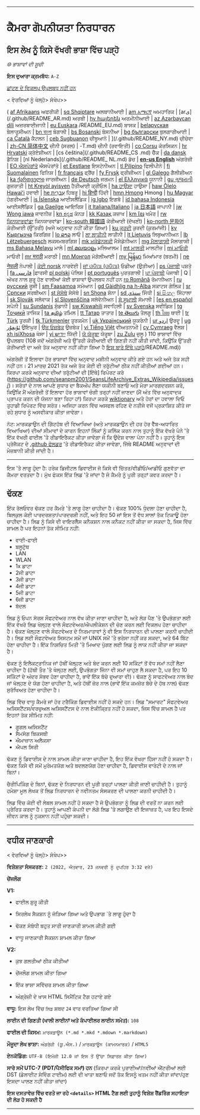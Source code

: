 
***

# ਕੈਮਰਾ ਗੋਪਨੀਯਤਾ ਨਿਰਧਾਰਨ

## ਇਸ ਲੇਖ ਨੂੰ ਕਿਸੇ ਵੱਖਰੀ ਭਾਸ਼ਾ ਵਿੱਚ ਪੜ੍ਹੋ

_🌐 ਭਾਸ਼ਾਵਾਂ ਦੀ ਸੂਚੀ_

**ਇਸ ਦੁਆਰਾ ਕ੍ਰਮਬੱਧ:** `A-Z`

[ਛਾਂਟਣ ਦੇ ਵਿਕਲਪ ਉਪਲਬਧ ਨਹੀਂ ਹਨ](https://github.com/seanpm2001/Camera-privacy-specification/)

< ਵੇਰਵਿਆਂ ਨੂੰ ਖੋਲ੍ਹੋ> ਸੰਖੇਪ>>

( [af Afrikaans](/.github/README_AF.md) ਅਫਰੀਕੀ | [sq Shqiptare](/.github/README_SQ.md) ਅਲਬਾਨੀਆਈ | [am አማርኛ](/.github/README_AM.md) ਅਮਹਾਰਿਕ | [arى‎] (/.github/README_AR.md) ਅਰਬੀ | [hy հայերեն](/.github/README_HY.md) ਅਰਮੀਨੀਆਈ | [az Azərbaycan dili](/.github/README_AZ.md) ਅਜ਼ਰਬਾਈਜਾਨੀ | [eu Euskara](/.github) /README_EU.md) ਬਾਸਕ | [belaруская](/.github/README_BE.md) ਬੇਲਾਰੂਸੀਅਨ | [bn বাংলা](/.github/README_BN.md) ਬੰਗਾਲੀ | [bs Bosanski](/.github/README_BS.md) ਬੋਸਨੀਆ | [bg български](/.github/README_BG.md) ਬੁਲਗਾਰੀਆਈ | [ca Català](/.github/README_CA.md) ਕੈਟਲਨ | [ceb Sugbuanon](/.github/README_CEB.md) ਚੀਬੂਆਨੋ | ](/.github/README_NY.md) ਚੀਚੇਵਾ | [zh-CN 简体中文](/.github/README_ZH-CN.md) ਚੀਨੀ (ਸਰਲ) | -T.md) ਚੀਨੀ (ਰਵਾਇਤੀ) | [co Corsu](/.github/README_CO.md) ਕੋਰਸਿਕਨ | [hr Hrvatski](/.github/README_HR.md) ਕ੍ਰੋਏਸ਼ੀਅਨ | [cs čeština](/.github/README_CS .md) ਚੈੱਕ | [da dansk](README_DA.md) ਡੈਨਿਸ਼ | [nl Nederlands](/.github/README_ NL.md) ਡੱਚ | [**en-us English**](/.github/README.md) ਅੰਗਰੇਜ਼ੀ | [EO ਐਸਪੇਰਾਂਤੋ](/.github/README_EO.md) ਐਸਪੇਰਾਂਤੋ | [et Eestlane](/.github/README_ET.md) ਇਸਟੋਨੀਅਨ | [tl Pilipino](/.github/README_TL.md) ਫਿਲੀਪੀਨੋ | [fi Suomalainen](/.github/README_FI.md) ਫਿਨਿਸ਼ | [fr français](/.github/README_FR.md) ਫ੍ਰੈਂਚ | [fy Frysk](/.github/README_FY.md) ਫ੍ਰੀਜ਼ੀਅਨ | [gl Galego](/.github/README_GL.md) ਗੈਲੀਸ਼ੀਅਨ | [ka ქართველი](/.github/README_KA) ਜਾਰਜੀਅਨ | [de Deutsch](/.github/README_DE.md) ਜਰਮਨ | [el Ελληνικά](/.github/README_EL.md) ਯੂਨਾਨੀ | [gu ગુજરાતી](/.github/README_GU.md) ਗੁਜਰਾਤੀ | [ht Kreyòl ayisyen](/.github/README_HT.md) ਹੈਤੀਆਈ ਕ੍ਰੀਓਲ | [ha ਹਾਉਸਾ](/.github/README_HA.md) ਹਾਉਸਾ | [haw Ōlelo Hawaiʻi](/.github/README_HAW.md) ਹਵਾਈ | [he עִברִית](/.github/README_HE.md) ਹਿਬਰੂ | [hi हिन्दी](/.github/README_HI.md) ਹਿੰਦੀ | [hmn Hmong](/.github/README_HMN.md) Hmong | [hu Magyar](/.github/README_HU.md) ਹੰਗਰੀਆਈ | [is Íslenska](/.github/README_IS.md) ਆਈਸਲੈਂਡਿਕ | [ig Igbo](/.github/README_IG.md) ਇਗਬੋ | [id bahasa Indonesia](/.github/README_ID.md) ਆਈਸਲੈਂਡਿਕ | [ga Gaeilge](/.github/README_GA.md) ਆਇਰਿਸ਼ | [it Italiana/Italiano](/.github/README_IT.md) | [ja 日本語](/.github/README_JA.md) ਜਾਪਾਨੀ | [jw Wong jawa](/.github/README_JW.md) ਜਾਵਨੀਜ਼ | [kn ಕನ್ನಡ](/.github/README_KN.md) ਕੰਨੜ | [kk Қазақ](/.github/README_KK.md) ਕਜ਼ਾਖ | [km ខ្មែរ](/.github/README_KM.md) ਖਮੇਰ | [rw ਕਿਨਯਾਰਵਾਂਡਾ](/.github/README_RW.md) ਕਿਨਯਾਰਵਾਂਡਾ | [ko-south 韓國語](/.github/README_KO_SOUTH.md) ਕੋਰੀਆਈ (ਦੱਖਣੀ) | [ko-north 문화어](README_KO_NORTH.md) ਕੋਰੀਆਈ (ਉੱਤਰੀ) (ਅਜੇ ਅਨੁਵਾਦ ਨਹੀਂ ਕੀਤਾ ਗਿਆ) | [ku ਕੁਰਦੀ](/.github/README_KU.md) ਕੁਰਦੀ (ਕੁਰਮਾਂਜੀ) | [ky Кыргызча](/.github/README_KY.md) ਕਿਰਗਿਜ਼ | [lo ລາວ](/.github/README_LO.md) ਲਾਓ | [ਲਾ ਲਾਤੀਨੀ](/.github/README_LA.md) ਲਾਤੀਨੀ | [lt Lietuvis](/.github/README_LT.md) ਲਿਥੁਆਨੀਅਨ | [lb Lëtzebuergesch](/.github/README_LB.md) ਲਕਸਮਬਰਗਿਸ਼ | [mk ਮਕੇਡੋਨਸਕੀ](/.github/README_MK.md) ਮੈਸੇਡੋਨੀਅਨ | [mg ਮੈਲਾਗਾਸੀ](/.github/README_MG.md) ਮੈਲਾਗਾਸੀ | [ms Bahasa Melayu](/.github/README_MS.md) ਮਾਲੇ | [ml മലയാളം](/.github/README_ML.md) ਮਲਿਆਲਮ | [mt ਮਾਲਤੀ](/.github/README_MT.md) ਮਾਲਟੀਜ਼ | [mi ਮਾਓਰੀ](/.github/README_MI.md) ਮਾਓਰੀ | [mr मराठी](/.github/README_MR.md) ਮਰਾਠੀ | [mn Монгол](/.github/README_MN.md) ਮੰਗੋਲੀਆਈ | [my မြန်မာ](/.github/README_MY.md) ਮਿਆਂਮਾਰ (ਬਰਮੀ) | [ne नेपाली](/.github/README_NE.md) ਨੇਪਾਲੀ | [ਕੋਈ norsk](/.github/README_NO.md) ਨਾਰਵੇਈ | [ਜਾਂ ଓଡିଆ (ଓଡିଆ)](/.github/README_OR.md) ਓਡੀਆ (ਉੜੀਆ) | [ps ਪੰਜਾਬੀ](/.github/README_PS.md) ਪਸ਼ਤੋ | [fa فارسی](/.github/README_FA.md) |ਫ਼ਾਰਸੀ [pl polski](/.github/README_PL.md) ਪੋਲਿਸ਼ | [pt português](/.github/README_PT.md) ਪੁਰਤਗਾਲੀ | [ਪਾ ਪੰਜਾਬੀ](/.github/README_PA.md) ਪੰਜਾਬੀ | Q | ਅੱਖਰ ਨਾਲ ਸ਼ੁਰੂ ਹੋਣ ਵਾਲੀਆਂ ਕੋਈ ਭਾਸ਼ਾਵਾਂ ਉਪਲਬਧ ਨਹੀਂ ਹਨ [ro Română](/.github/README_RO.md) ਰੋਮਾਨੀਅਨ | [ru русский](/.github/README_RU.md) ਰੂਸੀ | [sm Faasamoa](/.github/README_SM.md) ਸਮੋਆਨ | [gd Gàidhlig na h-Alba](/.github/README_GD.md) ਸਕਾਟਸ ਗੇਲਿਕ | [sr Српски](/.github/README_SR.md) ਸਰਬੀਅਨ | [st ਸੇਸੋਥੋ](/.github/README_ST.md) ਸੇਸੋਥੋ | [sn Shona](/.github/README_SN.md) ਸ਼ੋਨਾ | [sd سنڌي](/.github/README_SD.md) ਸਿੰਧੀ | [si සිංහල](/.github/README_SI.md) ਸਿੰਹਾਲਾ | [sk Slovák](/.github/README_SK.md) ਸਲੋਵਾਕ | [sl Slovenščina](/.github/README_SL.md) ਸਲੋਵੇਨੀਅਨ | [ਸੋ ਸੂਮਾਲੀ](/.github/README_SO.md) ਸੋਮਾਲੀ | [[es en español](/.github/README_ES.md) ਸਪੇਨੀ | [su Sundanis](/.github/README_SU.md) ਸੁੰਡਾਨੀ | [sw Kiswahili](/.github/README_SW.md) ਸਵਾਹਿਲੀ | [sv Svenska](/.github/README_SV.md) ਸਵੀਡਿਸ਼ | [tg Тоҷикӣ](/.github/README_TG.md) ਤਾਜਿਕ | [ta தமிழ்](/.github/README_TA.md) ਤਮਿਲ | [tt Татар](/.github/README_TT.md) ਤਾਤਾਰ | [te తెలుగు](/.github/README_TE.md) ਤੇਲਗੂ | [th ไทย](/.github/README_TH.md) ਥਾਈ | [tr Türk](/.github/README_TR.md) ਤੁਰਕੀ | [tk Türkmenler](/.github/README_TK.md) ਤੁਰਕਮੇਨ | [uk Український](/.github/README_UK.md) ਯੂਕਰੇਨੀ | [ur اردو](/.github/README_UR.md) ਉਰਦੂ | [ug ئۇيغۇر](/.github/README_UG.md) ਉਇਘੁਰ | [ਉਜ਼ ਓਜ਼ਬੇਕ](/.github/README_UZ.md) ਉਜ਼ਬੇਕ | [vi Tiếng Việt](/.github/README_VI.md) ਵੀਅਤਨਾਮੀ | [cy Cymraeg](/.github/README_CY.md) ਵੈਲਸ਼ | [xh isiXhosa](/.github/README_XH.md) ਖੋਸਾ | [yi יידיש](/.github/README_YI.md) ਯਿੱਦੀ | [ਯੋ ਯੋਰੂਬਾ](/.github/README_YO.md) ਯੋਰੂਬਾ | [zu Zulu](/.github/README_ZU.md) ਜ਼ੁਲੂ ) 110 ਭਾਸ਼ਾਵਾਂ ਵਿੱਚ ਉਪਲਬਧ (108 ਜਦੋਂ ਅੰਗਰੇਜ਼ੀ ਅਤੇ ਉੱਤਰੀ ਕੋਰੀਆਈ ਦੀ ਗਿਣਤੀ ਨਹੀਂ ਕੀਤੀ ਜਾਂਦੀ, ਕਿਉਂਕਿ ਉੱਤਰੀ ਕੋਰੀਆਈ ਦਾ ਅਜੇ ਤੱਕ ਅਨੁਵਾਦ ਨਹੀਂ ਕੀਤਾ ਗਿਆ ਹੈ [ਇਸ ਬਾਰੇ ਇੱਥੇ ਪੜ੍ਹੋ](/OldVersions/Korean(North) )/README.md))

ਅੰਗਰੇਜ਼ੀ ਤੋਂ ਇਲਾਵਾ ਹੋਰ ਭਾਸ਼ਾਵਾਂ ਵਿੱਚ ਅਨੁਵਾਦ ਮਸ਼ੀਨੀ ਅਨੁਵਾਦ ਕੀਤੇ ਗਏ ਹਨ ਅਤੇ ਅਜੇ ਤੱਕ ਸਹੀ ਨਹੀਂ ਹਨ। 21 ਮਾਰਚ 2021 ਤੱਕ ਅਜੇ ਤੱਕ ਕੋਈ ਵੀ ਤਰੁੱਟੀਆਂ ਠੀਕ ਨਹੀਂ ਕੀਤੀਆਂ ਗਈਆਂ ਹਨ। ਕਿਰਪਾ ਕਰਕੇ ਅਨੁਵਾਦ ਦੀਆਂ ਤਰੁੱਟੀਆਂ ਦੀ [ਇੱਥੇ] ਰਿਪੋਰਟ ਕਰੋ (https://github.com/seanpm2001/SeansLifeArchive_Extras_Wikipedia/issues/)। ਸਰੋਤਾਂ ਦੇ ਨਾਲ ਆਪਣੇ ਸੁਧਾਰ ਦਾ ਬੈਕਅੱਪ ਲੈਣਾ ਯਕੀਨੀ ਬਣਾਓ ਅਤੇ ਮੇਰਾ ਮਾਰਗਦਰਸ਼ਨ ਕਰੋ, ਕਿਉਂਕਿ ਮੈਂ ਅੰਗਰੇਜ਼ੀ ਤੋਂ ਇਲਾਵਾ ਹੋਰ ਭਾਸ਼ਾਵਾਂ ਚੰਗੀ ਤਰ੍ਹਾਂ ਨਹੀਂ ਜਾਣਦਾ (ਮੈਂ ਅੰਤ ਵਿੱਚ ਅਨੁਵਾਦਕ ਪ੍ਰਾਪਤ ਕਰਨ ਦੀ ਯੋਜਨਾ ਬਣਾ ਰਿਹਾ ਹਾਂ) ਕਿਰਪਾ ਕਰਕੇ [wiktionary](https://en.wiktionary.org) ਅਤੇ ਹੋਰਾਂ ਦਾ ਹਵਾਲਾ ਦਿਓ ਤੁਹਾਡੀ ਰਿਪੋਰਟ ਵਿੱਚ ਸਰੋਤ। ਅਜਿਹਾ ਕਰਨ ਵਿੱਚ ਅਸਫਲ ਰਹਿਣ ਦੇ ਨਤੀਜੇ ਵਜੋਂ ਪ੍ਰਕਾਸ਼ਿਤ ਕੀਤੇ ਜਾ ਰਹੇ ਸੁਧਾਰ ਨੂੰ ਅਸਵੀਕਾਰ ਕੀਤਾ ਜਾਵੇਗਾ।

ਨੋਟ: ਮਾਰਕਡਾਉਨ ਦੀ ਗਿੱਟਹੱਬ ਦੀ ਵਿਆਖਿਆ (ਅਤੇ ਮਾਰਕਡਾਉਨ ਦੀ ਹਰ ਹੋਰ ਵੈੱਬ-ਅਧਾਰਿਤ ਵਿਆਖਿਆ) ਦੀਆਂ ਸੀਮਾਵਾਂ ਦੇ ਕਾਰਨ ਇਹਨਾਂ ਲਿੰਕਾਂ ਨੂੰ ਕਲਿੱਕ ਕਰਨ ਨਾਲ ਤੁਹਾਨੂੰ ਇੱਕ ਵੱਖਰੇ ਪੰਨੇ 'ਤੇ ਇੱਕ ਵੱਖਰੀ ਫਾਈਲ 'ਤੇ ਰੀਡਾਇਰੈਕਟ ਕੀਤਾ ਜਾਵੇਗਾ ਜੋ ਕਿ ਉਦੇਸ਼ ਵਾਲਾ ਪੰਨਾ ਨਹੀਂ ਹੈ। ਤੁਹਾਨੂੰ ਇਸ ਪ੍ਰੋਜੈਕਟ ਦੇ [.github ਫੋਲਡਰ](/.github/) 'ਤੇ ਰੀਡਾਇਰੈਕਟ ਕੀਤਾ ਜਾਵੇਗਾ, ਜਿੱਥੇ README ਅਨੁਵਾਦਾਂ ਦੀ ਮੇਜ਼ਬਾਨੀ ਕੀਤੀ ਜਾਂਦੀ ਹੈ।

</details>

---

ਇਸ 'ਤੇ ਲਾਗੂ ਹੁੰਦਾ ਹੈ: ਹਰੇਕ ਡਿਜੀਟਲ ਡਿਵਾਈਸ ਜੋ ਕਿਸੇ ਵੀ ਚਿੱਤਰ/ਵੀਡੀਓ/ਆਡੀਓ ਗੁਣਵੱਤਾ ਦਾ ਕੈਮਰਾ ਵਰਤਦਾ ਹੈ। ਮੁੱਖ ਫੋਕਸ ਇੱਕ ਲਿਡ 'ਤੇ ਜਾਂਦਾ ਹੈ ਜੋ ਕੈਮਰੇ ਨੂੰ ਪੂਰੀ ਤਰ੍ਹਾਂ ਕਵਰ ਕਰਦਾ ਹੈ।

## ਢੱਕਣ

ਇੱਕ ਰੋਲਓਵਰ ਢੱਕਣ ਹਰ ਕੈਮਰੇ 'ਤੇ ਲਾਗੂ ਹੋਣਾ ਚਾਹੀਦਾ ਹੈ। ਢੱਕਣ 100% ਧੁੰਦਲਾ ਹੋਣਾ ਚਾਹੀਦਾ ਹੈ, ਬਿਲਕੁਲ ਕੋਈ ਪਾਰਦਰਸ਼ਤਾ/ਪਾਰਦਰਸ਼ੀ ਨਹੀਂ, ਅਤੇ ਇਹ 50 ਜਾਂ ਇਸ ਤੋਂ ਵੱਧ ਸਾਲਾਂ ਤੱਕ ਟਿਕਾਊ ਹੋਣਾ ਚਾਹੀਦਾ ਹੈ। ਲਿਡ ਨੂੰ ਕਿਸੇ ਵੀ ਵਾਇਰਲੈੱਸ ਕਨੈਕਸ਼ਨ ਨਾਲ ਕਨੈਕਟ ਨਹੀਂ ਕੀਤਾ ਜਾ ਸਕਦਾ ਹੈ, ਜਿਸ ਵਿੱਚ ਸ਼ਾਮਲ ਹੈ ਪਰ ਇਹਨਾਂ ਤੱਕ ਸੀਮਿਤ ਨਹੀਂ:

- ਵਾਈ-ਫਾਈ
- ਬਲੂਟੁੱਥ
- LAN
- WLAN
- 1x ਡਾਟਾ
- 2ਜੀ ਡਾਟਾ
- 3ਜੀ ਡਾਟਾ
- 4ਜੀ ਡਾਟਾ
- 5ਜੀ ਡਾਟਾ
- 6ਜੀ ਡਾਟਾ
- ਬੱਦਲ

ਲਿਡ ਨੂੰ ਓਪਨ ਸੋਰਸ ਸੌਫਟਵੇਅਰ ਨਾਲ ਵੱਖ ਕੀਤਾ ਜਾਣਾ ਚਾਹੀਦਾ ਹੈ, ਅਤੇ ਲੋੜ ਪੈਣ 'ਤੇ ਉਪਭੋਗਤਾ ਲਈ ਇੱਕ ਵੱਖਰੇ ਲਿਡ ਖੋਲ੍ਹਣ ਵਾਲੇ ਸੌਫਟਵੇਅਰ/ਐਪਲੀਕੇਸ਼ਨ ਦੀ ਚੋਣ ਕਰਨ ਲਈ ਵਿਕਲਪ ਹੋਣਾ ਚਾਹੀਦਾ ਹੈ। ਢੱਕਣ ਖੋਲ੍ਹਣ ਵਾਲੇ ਸੌਫਟਵੇਅਰ ਦੇ ਨਿਰਮਾਤਾਵਾਂ ਨੂੰ ਵੀ ਇਸ ਨਿਰਧਾਰਨ ਦੀ ਪਾਲਣਾ ਕਰਨੀ ਚਾਹੀਦੀ ਹੈ। ਲਿਡ ਲਈ ਸੌਫਟਵੇਅਰ ਸਿਸਟਮ ਸਮੇਂ ਜਾਂ UNIX ਸਮੇਂ 'ਤੇ ਭਰੋਸਾ ਨਹੀਂ ਕਰ ਸਕਦਾ, ਅਤੇ 64 ਬਿੱਟ ਹੋਣਾ ਚਾਹੀਦਾ ਹੈ। ਇੱਕ ਨਿਸ਼ਚਿਤ ਮਿਤੀ 'ਤੇ ਮਿਆਦ ਪੁੱਗਣ ਲਈ ਲਿਡ ਨੂੰ ਲਾਕ ਨਹੀਂ ਕੀਤਾ ਜਾ ਸਕਦਾ ਹੈ।

ਢੱਕਣ ਨੂੰ ਇਲੈਕਟ੍ਰਾਨਿਕ ਜਾਂ ਹੱਥੀਂ ਖੋਲ੍ਹਣ ਅਤੇ ਬੰਦ ਕਰਨ ਲਈ 10 ਸਕਿੰਟਾਂ ਤੋਂ ਵੱਧ ਸਮਾਂ ਨਹੀਂ ਲੈਣਾ ਚਾਹੀਦਾ ਹੈ (ਹੱਥੀ ਤੌਰ 'ਤੇ ਖੋਲ੍ਹਣ ਲਈ, ਉਪਭੋਗਤਾ ਜਿੰਨਾ ਵੀ ਸਮਾਂ ਚਾਹੁਣ ਲੈ ਸਕਦਾ ਹੈ, ਪਰ ਇਹ 10 ਸਕਿੰਟਾਂ ਦੇ ਅੰਦਰ ਸੰਭਵ ਹੋਣਾ ਚਾਹੀਦਾ ਹੈ, ਭਾਵੇਂ ਇੱਕ ਬੱਚੇ ਦੁਆਰਾ ਵੀ)। ਢੱਕਣ ਨੂੰ ਸਾਫਟਵੇਅਰ ਨਾਲ ਬੰਦ ਜਾਂ ਖੋਲ੍ਹਣ ਦੇ ਯੋਗ ਹੋਣਾ ਚਾਹੀਦਾ ਹੈ, ਅਤੇ ਹੱਥੀਂ ਜ਼ੋਰ ਨਾਲ (ਭਾਵੇਂ ਇੱਕ ਕਮਜ਼ੋਰ ਬੱਚੇ ਦੇ ਹੱਥ ਨਾਲ) ਢੱਕਣ ਸੁਰੱਖਿਅਤ ਹੋਣਾ ਚਾਹੀਦਾ ਹੈ।

ਲਿਡ ਵਿੱਚ ਵਾਧੂ ਕੈਮਰੇ ਜਾਂ ਹੋਰ ਟਰੈਕਿੰਗ ਡਿਵਾਈਸ ਨਹੀਂ ਹੋ ਸਕਦੇ ਹਨ। ਲਿਡ "ਸਮਾਰਟ" ਸੌਫਟਵੇਅਰ ਅਸਿਸਟੈਂਟਸ/ਵਰਚੁਅਲ ਅਸਿਸਟੈਂਟਸ ਦੇ ਨਾਲ ਏਕੀਕ੍ਰਿਤ ਨਹੀਂ ਹੋ ਸਕਦਾ, ਜਿਸ ਵਿੱਚ ਸ਼ਾਮਲ ਹੈ ਪਰ ਇਹਨਾਂ ਤੱਕ ਸੀਮਿਤ ਨਹੀਂ:

* ਗੂਗਲ ਅਸਿਸਟੈਂਟ
* ਸੈਮਸੰਗ ਬਿਕਸਬੀ
* ਐਮਾਜ਼ਾਨ ਅਲੈਕਸਾ
* ਐਪਲ ਸਿਰੀ

ਢੱਕਣ ਨੂੰ ਡਿਵਾਈਸ ਦੇ ਨਾਲ ਸ਼ਾਮਲ ਕੀਤਾ ਜਾਣਾ ਚਾਹੀਦਾ ਹੈ, ਇਹ ਇੱਕ ਵੱਖਰਾ ਹਿੱਸਾ ਨਹੀਂ ਹੋ ਸਕਦਾ ਹੈ। ਢੱਕਣ ਕਿਸੇ ਵੀ ਸਮੇਂ ਮੁਰੰਮਤਯੋਗ ਅਤੇ ਬਦਲਣਯੋਗ ਹੋਣਾ ਚਾਹੀਦਾ ਹੈ, ਡਿਵਾਈਸ ਵਾਰੰਟੀ ਦੇ ਨਾਲ ਜਾਂ ਬਿਨਾਂ।

ਚੈਰੀਪਿਕਿੰਗ ਦੇ ਬਿਨਾਂ, ਢੱਕਣ ਦੇ ਨਿਰਧਾਰਨ ਦੀ ਪੂਰੀ ਤਰ੍ਹਾਂ ਪਾਲਣਾ ਕੀਤੀ ਜਾਣੀ ਚਾਹੀਦੀ ਹੈ। ਤੁਹਾਨੂੰ ਹਮੇਸ਼ਾ ਮੂਲ ਲੇਖਕ ਤੋਂ ਲਿਡ ਨਿਰਧਾਰਨ ਦੇ ਨਵੀਨਤਮ ਸੰਸਕਰਣ ਦੀ ਪਾਲਣਾ ਕਰਨੀ ਚਾਹੀਦੀ ਹੈ।

ਲਿਡ ਵਿੱਚ ਕੋਈ ਵੀ ਲੇਬਲ ਸ਼ਾਮਲ ਨਹੀਂ ਹੋ ਸਕਦਾ ਹੈ ਜੋ ਉਪਭੋਗਤਾ ਨੂੰ ਲਿਡ ਦੀ ਵਰਤੋਂ ਨਾ ਕਰਨ ਲਈ ਪ੍ਰੇਰਿਤ ਕਰਦਾ ਹੈ। ਤੁਹਾਨੂੰ ਆਪਣੀ ਕੰਪਨੀ ਦਾ ਲੋਗੋ ਲਿਡ 'ਤੇ ਲਗਾਉਣ ਦੀ ਇਜਾਜ਼ਤ ਹੈ, ਪਰ ਇਹ ਇਸਦੇ ਜੀਵਨ ਕਾਲ ਨੂੰ ਨੁਕਸਾਨ ਨਹੀਂ ਪਹੁੰਚਾ ਸਕਦੀ।

***

## ਵਧੀਕ ਜਾਣਕਾਰੀ

< ਵੇਰਵਿਆਂ ਨੂੰ ਖੋਲ੍ਹੋ> ਸੰਖੇਪ>>

**ਵਿਸ਼ੇਸ਼ਤਾ ਸੰਸਕਰਣ:** `2 (2022, ਐਤਵਾਰ, 23 ਜਨਵਰੀ ਨੂੰ ਦੁਪਹਿਰ 3:32 ਵਜੇ)`

**ਚੇਂਜਲੌਗ**

**V1:**

- ਫਾਈਲ ਸ਼ੁਰੂ ਕੀਤੀ

- ਸਿਰਲੇਖ ਸੈਕਸ਼ਨ ਨੂੰ ਜੋੜਿਆ ਗਿਆ ਅਤੇ ਉਪਭਾਗ `ਤੇ ਲਾਗੂ ਹੁੰਦਾ ਹੈ

- ਢੱਕਣ ਸੰਬੰਧੀ ਬਹੁਤ ਸਾਰੀ ਜਾਣਕਾਰੀ ਸ਼ਾਮਲ ਕੀਤੀ ਗਈ

- ਵਾਧੂ ਜਾਣਕਾਰੀ ਸੈਕਸ਼ਨ ਸ਼ਾਮਲ ਕੀਤਾ ਗਿਆ

**V2:**

- ਕੁਝ ਗਲਤੀਆਂ ਠੀਕ ਕੀਤੀਆਂ

- ਚੇਂਜਲੌਗ ਸ਼ਾਮਲ ਕੀਤਾ ਗਿਆ

- ਇੱਕ ਭਾਸ਼ਾ ਸਵਿੱਚਰ ਸ਼ਾਮਲ ਕੀਤਾ ਗਿਆ

- ਅੰਗ੍ਰੇਜ਼ੀ ਦੇ ਖਾਸ HTML ਸਿਮੈਂਟਿਕ ਟੈਗ ਹਟਾਏ ਗਏ

**ਵਾਧੂ:** ਇਸ ਲੇਖ ਵਿੱਚ `ਲਿਡ` ਸ਼ਬਦ `24` ਵਾਰ ਵਰਤਿਆ ਗਿਆ ਸੀ

**ਲਾਈਨ ਦੀ ਗਿਣਤੀ (ਖਾਲੀ ਲਾਈਨਾਂ ਅਤੇ ਕੰਪਾਈਲਰ ਲਾਈਨ ਸਮੇਤ):** `108`

**ਫਾਈਲ ਦੀ ਕਿਸਮ:** `ਮਾਰਕਡਾਊਨ (*.md *.mkd *.mdown *.markdown)`

**ਮੌਜੂਦਾ ਲੇਖ ਭਾਸ਼ਾ:** `ਅੰਗਰੇਜ਼ੀ (ਯੂ.ਐਸ.)` / `ਮਾਰਕਡਾਊਨ (ਕਾਮਨਮਾਰਕ)` / `HTML5`

**ਏਨਕੋਡਿੰਗ:** `UTF-8 (ਇਮੋਜੀ 12.0 ਜਾਂ ਇਸ ਤੋਂ ਉੱਚਾ ਸਿਫ਼ਾਰਸ਼ ਕੀਤਾ ਗਿਆ)`

**ਸਾਰੇ ਸਮੇਂ UTC-7 (PDT/ਪੈਸੀਫਿਕ ਸਮਾਂ) ਹਨ** (ਕਿਰਪਾ ਕਰਕੇ ਪੁਰਾਣੀਆਂ/ਨਵੀਂਆਂ ਐਂਟਰੀਆਂ ਲਈ DST (ਡੇਲਾਈਟ ਸੇਵਿੰਗ ਟਾਈਮ) ਲਈ ਵੀ ਖਾਤਾ ਬਣਾਓ ਜਦੋਂ ਤੱਕ ਇਸਨੂੰ ਖਤਮ ਨਹੀਂ ਕੀਤਾ ਜਾਂਦਾ/ਹੁਣ ਇਸਦਾ ਪਾਲਣ ਨਹੀਂ ਕੀਤਾ ਜਾਂਦਾ)

**ਇਸ ਦਸਤਾਵੇਜ਼ ਵਿੱਚ ਵਰਤੇ ਜਾ ਰਹੇ `<details>` HTML ਟੈਗ ਲਈ ਤੁਹਾਨੂੰ ਵਿਸ਼ੇਸ਼ ਰੈਂਡਰਿੰਗ ਸਹਾਇਤਾ ਦੀ ਲੋੜ ਹੋ ਸਕਦੀ ਹੈ**

</details>

***
